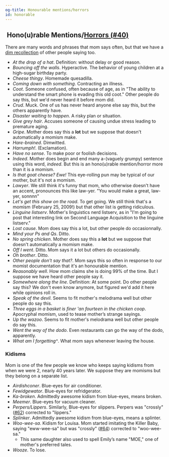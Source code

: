 ```yaml
---
og-title: Honourable mentions/horrors
id: honorable
---
```

<h2 class="title"><i class="fa-solid fa-award"></i> &nbsp;Hono(u)rable Mentions/<a href="/dictionary/040">Horrors (#40)</a></h2>
  
There are many words and phrases that mom says often, but that we have a [dim recollection](/dictionary/212/) of other people saying too.

* *At the drop of a hat*. Definition: without delay or good reason.
* *Bouncing off the walls*. Hyperactive. The behavior of young children at a high-sugar birthday party.
* *Cheese thingy*. Homemade quesadilla.
* *Coming down with something*. Contracting an illness.
* *Coot*. Someone confused, often because of age, as in "The ability to understand the smart phone is evading this old coot." Other people do say this, but we'd never heard it before mom did. 
* *Crud*. Muck. One of us has never heard anyone else say this, but the others apparently have. 
* *Disaster waiting to happen*. A risky plan or situation.
* *Give grey hair*. Accuses someone of causing undue stress leading to premature aging.
* *Gripe*. Mother does say this a **lot** but we suppose that doesn't automatically a momism make.
* *Hare-brained*. Dimwitted.
* *Harrumph!*. (Exclamation).
* *Have no sense*. To make poor or foolish decisions.
* *Indeed*. Mother does begin and end many a-(vaguely grumpy) sentence using this word, *indeed*. But this is an hono(u)rable mention/horror more than it is a momism.
* *Is that goat cheese? Ewe!* This eye-rolling pun may be typical of our mother, but it's not a momism.
* *Lawyer*. We still think it's funny that mom, who otherwise doesn't have an accent, pronounces this like law-yer. "You would make a great, law-yer, sonnnn"
* *Let's get this show on the road*. To get going. We still think that's a momism (February 25, 2009!) but that other list is getting ridiculous.
* *Linguine listserv*. Mother's linguistics nerd listserv, as in "I'm going to post that interesting link on Second Language Acquisition to the linguine listserv."
* *Lost cause*. Mom does say this a lot, but other people do occasionnally.
* *Mind your Ps and Qs*. Ditto.
* *No spring chicken*. Mother does say this a **lot** but we suppose that doesn't automatically a momism make.
* *Off I went*. Ditto. Mom says it a lot but others do occasionally.
* *Oh brother*. Ditto.
* *Other people don't say that?*. Mom says this so often in response to our momist documentation that it's an honourable mention.
* *Reasonably well*. How mom claims she is doing 99% of the time. But I suppose we have heard other people say it.
* *Somewhere along the line*. Definition: At some point. Do other people say this? We don't even know anymore, but figured we'd add it here while opinions roll in.
* *Speak of the devil*. Seems to fit mother's melodrama well but other people do say this.
* *Three eggs in a basket is finer 'an fourteen in the chicken coop*. Apocryphal momism, used to tease mother’s strange sayings.
* *Up the wazoo*. Seems to fit mother's melodrama well but other people do say this.
* *Went the way of the dodo*. Even restaurants can go the way of the dodo, apparently.
* *What am I forgetting^*. What mom says whenever leaving the house.

### Kidisms
Mom is one of the few people we know who keeps saying kidisms from when we were 2, nearly 40 years later. We suppose they are momisms but they belong on a separate list.

* *Airdishconer*. Blue-eyes for air conditioner.
* *Fewidgewator*. Blue-eyes for refridgerator.
* *Ka-broken*. Admittedly awesome kidism from blue-eyes, means broken.
* *Meemer*. Blue-eyes for vacuum cleaner.
* *Perpers/Lippers*. Similarly, Blue-eyes for slippers. Perpers was "crossly" ([#62](/dictionary/062/)) corrected to "lippers."
* *Splinker*. Admittedly awesome kidism from blue-eyes, means a splinter.
* *Woo-wee-sa*. Kidism for Louisa. Mom started imitating the Killer Baby, saying "eww-wee-sa" but was "crossly" ([#64](/dictionary/062/)) corrected to "woo-wee-sa." 
  * This same daughter also used to spell Emily’s name "MOE," one of mother's preferred tales.
* *Wooze*. To lose.
